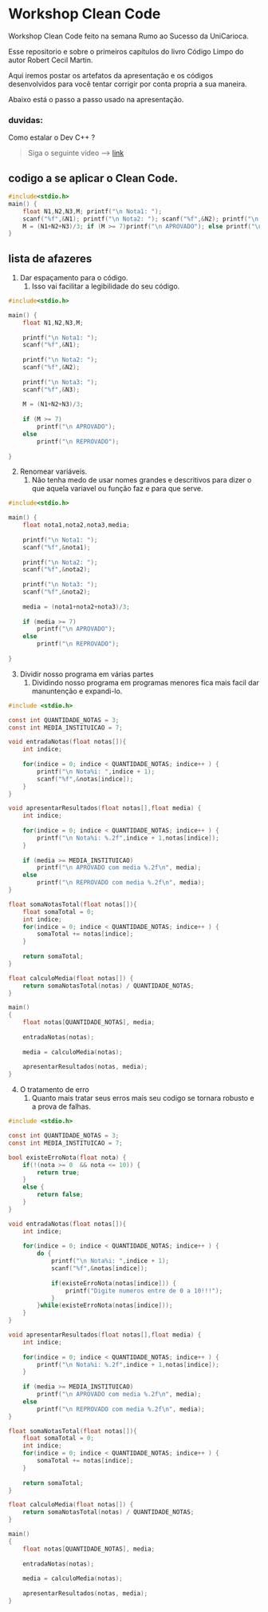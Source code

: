 # Workshop Clean Code

Workshop Clean Code feito na semana Rumo ao Sucesso da UniCarioca.

Esse repositorio e sobre o primeiros capítulos do livro Código Limpo do autor Robert Cecil Martin.

Aqui iremos postar os artefatos da apresentação e os códigos desenvolvidos para você tentar corrigir por conta propria a sua maneira.

Abaixo está o passo a passo usado na apresentação.

### duvidas:
Como estalar o Dev C++ ?
> Siga o seguinte video --> [link](https://www.youtube.com/watch?v=G6hvj64CnFw&ab_channel=KrBrTech)

## codigo a se aplicar o Clean Code.
``` c
#include<stdio.h>
main() {
	float N1,N2,N3,M; printf("\n Nota1: ");
	scanf("%f",&N1); printf("\n Nota2: "); scanf("%f",&N2); printf("\n Nota3: "); scanf("%f",&N3);
	M = (N1+N2+N3)/3; if (M >= 7)printf("\n APROVADO"); else printf("\n REPROVADO"); 	
}
```
## lista de afazeres

1.	Dar espaçamento para o código.
	1. Isso vai facilitar a legibilidade do seu código.
``` c
#include<stdio.h>

main() {
	float N1,N2,N3,M;
	
	printf("\n Nota1: ");
	scanf("%f",&N1);
	
	printf("\n Nota2: "); 
	scanf("%f",&N2);
	
	printf("\n Nota3: "); 
	scanf("%f",&N3);
	
	M = (N1+N2+N3)/3;
	
	if (M >= 7)
		printf("\n APROVADO");
	else 
		printf("\n REPROVADO");
	
}
```
2.	Renomear variáveis.
	1. Não tenha medo de usar nomes grandes e descritivos para dizer o que aquela variavel ou função faz e para que serve.
``` c
#include<stdio.h>

main() {
	float nota1,nota2,nota3,media;
	
	printf("\n Nota1: ");
	scanf("%f",&nota1);
	
	printf("\n Nota2: "); 
	scanf("%f",&nota2);
	
	printf("\n Nota3: "); 
	scanf("%f",&nota2);
	
	media = (nota1+nota2+nota3)/3;
	
	if (media >= 7)
		printf("\n APROVADO");
	else 
		printf("\n REPROVADO");
			
}
```
3.	Dividir nosso programa em várias partes
	1. Dividindo nosso programa em programas menores fica mais facil dar manuntenção e expandi-lo.
``` c
#include <stdio.h>

const int QUANTIDADE_NOTAS = 3;
const int MEDIA_INSTITUICAO = 7;

void entradaNotas(float notas[]){
	int indice;
	
	for(indice = 0; indice < QUANTIDADE_NOTAS; indice++ ) {
		printf("\n Nota%i: ",indice + 1);
		scanf("%f",&notas[indice]);
	}
}

void apresentarResultados(float notas[],float media) {
	int indice;
	
	for(indice = 0; indice < QUANTIDADE_NOTAS; indice++ ) {
		printf("\n Nota%i: %.2f",indice + 1,notas[indice]);
	}
	
	if (media >= MEDIA_INSTITUICAO)
		printf("\n APROVADO com media %.2f\n", media);
	else
		printf("\n REPROVADO com media %.2f\n", media);
}

float somaNotasTotal(float notas[]){
	float somaTotal = 0;
	int indice;
	for(indice = 0; indice < QUANTIDADE_NOTAS; indice++ ) {
		somaTotal += notas[indice];
	}
	
	return somaTotal;
}

float calculoMedia(float notas[]) {
	return somaNotasTotal(notas) / QUANTIDADE_NOTAS;
}

main()
{
	float notas[QUANTIDADE_NOTAS], media;
	
	entradaNotas(notas);
	
	media = calculoMedia(notas);
	
	apresentarResultados(notas, media);
}
```
4.	O tratamento de erro
	1.	Quanto mais tratar seus erros mais seu codigo se tornara robusto e a prova de falhas.
``` c
#include <stdio.h>

const int QUANTIDADE_NOTAS = 3;
const int MEDIA_INSTITUICAO = 7;

bool existeErroNota(float nota) {
	if(!(nota >= 0  && nota <= 10)) {
		return true;
	}
	else {
		return false;		
	}
}

void entradaNotas(float notas[]){
	int indice;
	
	for(indice = 0; indice < QUANTIDADE_NOTAS; indice++ ) {
		do {
			printf("\n Nota%i: ",indice + 1);
			scanf("%f",&notas[indice]);
			
			if(existeErroNota(notas[indice])) {
				printf("Digite numeros entre de 0 a 10!!!");
			}
		}while(existeErroNota(notas[indice]));
	}
}

void apresentarResultados(float notas[],float media) {
	int indice;
	
	for(indice = 0; indice < QUANTIDADE_NOTAS; indice++ ) {
		printf("\n Nota%i: %.2f",indice + 1,notas[indice]);
	}
	
	if (media >= MEDIA_INSTITUICAO)
		printf("\n APROVADO com media %.2f\n", media);
	else
		printf("\n REPROVADO com media %.2f\n", media);
}

float somaNotasTotal(float notas[]){
	float somaTotal = 0;
	int indice;
	for(indice = 0; indice < QUANTIDADE_NOTAS; indice++ ) {
		somaTotal += notas[indice];
	}
	
	return somaTotal;
}

float calculoMedia(float notas[]) {
	return somaNotasTotal(notas) / QUANTIDADE_NOTAS;
}

main()
{
	float notas[QUANTIDADE_NOTAS], media;
	
	entradaNotas(notas);
	
	media = calculoMedia(notas);
	
	apresentarResultados(notas, media);
}
```
